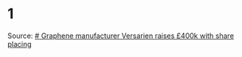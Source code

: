 # 1

Source: [# Graphene manufacturer Versarien raises £400k with share placing](https://www.msn.com/en-gb/money/other/graphene-manufacturer-versarien-raises-400k-with-share-placing/ar-BB1h46TS)